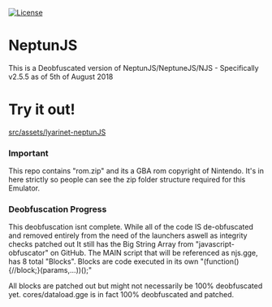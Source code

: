 [![License](https://img.shields.io/badge/License-Apache_2.0-blue.svg)](https://opensource.org/licenses/Apache-2.0)



# NeptunJS
This is a Deobfuscated version of NeptunJS/NeptuneJS/NJS - Specifically v2.5.5 as of 5th of August 2018

# Try it out!
[src/assets/lyarinet-neptunJS](src/assets/lyarinet-neptunJS)

### Important
This repo contains "rom.zip" and its a GBA rom copyright of Nintendo.
It's in here strictly so people can see the zip folder structure required for this Emulator.

### Deobfuscation Progress
This deobfuscation isnt complete.
While all of the code IS de-obfuscated and removed entirely from the need of the launchers aswell as integrity checks patched out
It still has the Big String Array from "javascript-obfuscator" on GitHub.
The MAIN script that will be referenced as njs.gge, has 8 total "Blocks".
Blocks are code executed in its own "(function(){//block;}(params,...))();"

All blocks are patched out but might not necessarily be 100% deobfuscated yet.
cores/dataload.gge is in fact 100% deobfuscated and patched.
